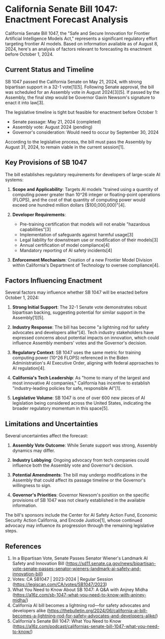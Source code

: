 # California Senate Bill 1047: Enactment Forecast Analysis

California Senate Bill 1047, the "Safe and Secure Innovation for Frontier Artificial Intelligence Models Act," represents a significant regulatory effort targeting frontier AI models. Based on information available as of August 8, 2024, here's an analysis of factors relevant to forecasting its enactment before October 1, 2024.

## Current Status and Timeline

SB 1047 passed the California Senate on May 21, 2024, with strong bipartisan support in a 32-1 vote[1][5]. Following Senate approval, the bill was scheduled for an Assembly vote in August 2024[3][5]. If passed by the Assembly, the final step would be Governor Gavin Newsom's signature to enact it into law[3].

The legislative timeline is tight but feasible for enactment before October 1:
- Senate passage: May 21, 2024 (completed)
- Assembly vote: August 2024 (pending)
- Governor's consideration: Would need to occur by September 30, 2024

According to the legislative process, the bill must pass the Assembly by August 31, 2024, to remain viable in the current session[1].

## Key Provisions of SB 1047

The bill establishes regulatory requirements for developers of large-scale AI systems:

1. **Scope and Applicability**: Targets AI models "trained using a quantity of computing power greater than 10^26 integer or floating-point operations (FLOPS), and the cost of that quantity of computing power would exceed one hundred million dollars ($100,000,000)"[4].

2. **Developer Requirements**:
   - Pre-training certification that models will not enable "hazardous capabilities"[3]
   - Implementation of safeguards against harmful usage[3]
   - Legal liability for downstream use or modification of their models[3]
   - Annual certification of model compliance[4]
   - Mandatory reporting of AI safety incidents[4]

3. **Enforcement Mechanism**: Creation of a new Frontier Model Division within California's Department of Technology to oversee compliance[4].

## Factors Influencing Enactment

Several factors may influence whether SB 1047 will be enacted before October 1, 2024:

1. **Strong Initial Support**: The 32-1 Senate vote demonstrates robust bipartisan backing, suggesting potential for similar support in the Assembly[1][5].

2. **Industry Response**: The bill has become "a lightning rod for safety advocates and developers alike"[4]. Tech industry stakeholders have expressed concerns about potential impacts on innovation, which could influence Assembly members' votes and the Governor's decision.

3. **Regulatory Context**: SB 1047 uses the same metric for training computing power (10^26 FLOPS) referenced in the Biden Administration's AI Executive Order, aligning with federal approaches to AI regulation[4].

4. **California's Tech Leadership**: As "home to many of the largest and most innovative AI companies," California has incentive to establish "industry-leading policies for safe, responsible AI"[1].

5. **Legislative Volume**: SB 1047 is one of over 600 new pieces of AI legislation being considered across the United States, indicating the broader regulatory momentum in this space[5].

## Limitations and Uncertainties

Several uncertainties affect the forecast:

1. **Assembly Vote Outcome**: While Senate support was strong, Assembly dynamics may differ.

2. **Industry Lobbying**: Ongoing advocacy from tech companies could influence both the Assembly vote and Governor's decision.

3. **Potential Amendments**: The bill may undergo modifications in the Assembly that could affect its passage timeline or the Governor's willingness to sign.

4. **Governor's Priorities**: Governor Newsom's position on the specific provisions of SB 1047 was not clearly established in the available information.

The bill's sponsors include the Center for AI Safety Action Fund, Economic Security Action California, and Encode Justice[1], whose continued advocacy may influence its progression through the remaining legislative steps.

## References

1. In a Bipartisan Vote, Senate Passes Senator Wiener's Landmark AI Safety and Innovation Bill (https://sd11.senate.ca.gov/news/bipartisan-vote-senate-passes-senator-wieners-landmark-ai-safety-and-innovation-bill)
2. Votes: CA SB1047 | 2023-2024 | Regular Session (https://legiscan.com/CA/votes/SB1047/2023)
3. What You Need to Know About SB 1047: A Q&A with Anjney Midha (https://a16z.com/sb-1047-what-you-need-to-know-with-anjney-midha/)
4. California AI bill becomes a lightning rod—for safety advocates and developers alike (https://thebulletin.org/2024/06/california-ai-bill-becomes-a-lightning-rod-for-safety-advocates-and-developers-alike/)
5. California's Senate Bill 1047: What You Need to Know (https://a16z.com/podcast/californias-senate-bill-1047-what-you-need-to-know/)